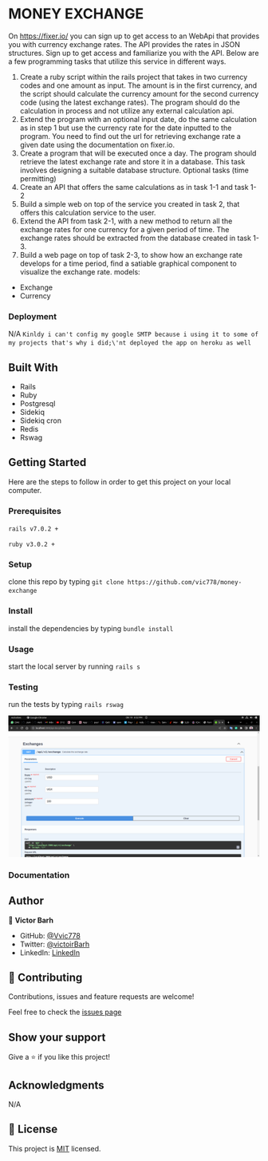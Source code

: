 # MONEY EXCHANGE

On https://fixer.io/ you can sign up to get access to an WebApi that provides you with currency
exchange rates. The API provides the rates in JSON structures.
Sign up to get access and familiarize you with the API.
Below are a few programming tasks that utilize this service in different ways.
1. Create a ruby script within the rails project that takes in two currency codes and one
amount as input. The amount is in the first currency, and the script should calculate the
currency amount for the second currency code (using the latest exchange rates). The
program should do the calculation in process and not utilize any external calculation api.
2. Extend the program with an optional input date, do the same calculation as in step 1 but
use the currency rate for the date inputted to the program. You need to find out the url for
retrieving exchange rate a given date using the documentation on fixer.io.
3. Create a program that will be executed once a day. The program should retrieve the
latest exchange rate and store it in a database. This task involves designing a suitable
database structure.
Optional tasks (time permitting)
1. Create an API that offers the same calculations as in task 1-1 and task 1-2
2. Build a simple web on top of the service you created in task 2, that offers this calculation
service to the user.
3. Extend the API from task 2-1, with a new method to return all the exchange rates for one
currency for a given period of time. The exchange rates should be extracted from the
database created in task 1-3.
4. Build a web page on top of task 2-3, to show how an exchange rate develops for a time
period, find a satiable graphical component to visualize the exchange rate.
  models:

  - Exchange
  - Currency

### Deployment
 N/A `Kinldy i can't config my google SMTP because i using it to some of my projects that's why i did;\'nt deployed the app on heroku as well`
## Built With

- Rails
- Ruby 
- Postgresql
- Sidekiq
- Sidekiq cron 
- Redis
- Rswag

## Getting Started

Here are the steps to follow in order to get this project on your local computer.

### Prerequisites

`rails v7.0.2 +`

`ruby v3.0.2 +`

### Setup

clone this repo by typing `git clone https://github.com/vic778/money-exchange`

### Install

install the dependencies by typing `bundle install`

### Usage

start the local server by running `rails s`

### Testing

run the tests by typing `rails rswag`

![img](app/assets/images/screenshot.png)

### Documentation


## Author

👤 **Victor Barh**

- GitHub: [@Vvic778](https://github.com/vic778)
- Twitter: [@victoirBarh](https://twitter.com/)
- LinkedIn: [LinkedIn](https://linkedin.com/in/victoir-barh)

## 🤝 Contributing

Contributions, issues and feature requests are welcome!

Feel free to check the [issues page](https://github.com/vic778/money-exchange/issues/6)

## Show your support

Give a ⭐️ if you like this project!

## Acknowledgments

 N/A

## 📝 License

This project is [MIT](lic.url) licensed.